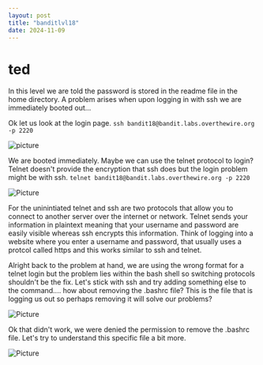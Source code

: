 ```yaml
---
layout: post
title: "banditlvl18"
date: 2024-11-09
---
```

# ted
In this level we are told the password is stored in the readme file in the home directory. A problem arises when upon logging in with ssh we are immediately booted out...

Ok let us look at the login page. `ssh bandit18@bandit.labs.overthewire.org -p 2220`

![picture](https://raw.githubusercontent.com/tedthecaver/tedthecaver.github.io/main/_posts/Pastedimage20241105174808.png)

We are booted immediately. Maybe we can use the telnet protocol to login? Telnet doesn't provide the encryption that ssh does but the login problem might be with ssh. `telnet bandit18@bandit.labs.overthewire.org -p 2220`

![Picture](https://raw.githubusercontent.com/tedthecaver/tedthecaver.github.io/main/_posts/Pastedimage20241105174254.png) 

For the uninintiated telnet and ssh are two protocols that allow you to connect to another server over the internet or network. Telnet sends your information in plaintext meaning that your username and password are easily visible whereas ssh encrypts this information. Think of logging into a website where you enter a username and password, that usually uses a protcol called https and this works similar to ssh and telnet. 

Alright back to the problem at hand, we are using the wrong format for a telnet login but the problem lies within the bash shell so switching protocols shouldn't be the fix. Let's stick with ssh and try adding something else to the command.... how about removing the .bashrc file? This is the file that is logging us out so perhaps removing it will solve our problems? 

![Picture](https://raw.githubusercontent.com/tedthecaver/tedthecaver.github.io/main/_posts/Pastedimage20241105175949.png)

Ok that didn't work, we were denied the permission to remove the .bashrc file. Let's try to understand this specific file a bit more.

![Picture](https://raw.githubusercontent.com/tedthecaver/tedthecaver.github.io/main/_posts/2024-11-1615_51_51.png)

